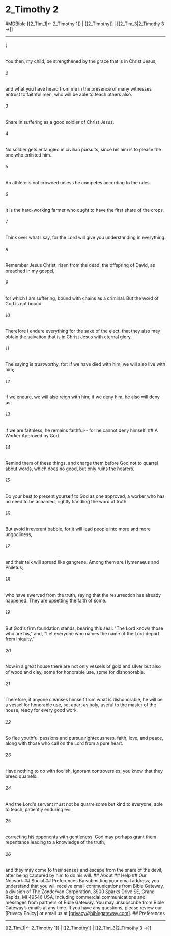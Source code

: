 # 2_Timothy 2
#MDBible
[[2_Tim_1|← 2_Timothy 1]] | [[2_Timothy]] | [[2_Tim_3|2_Timothy 3 →]]

***


###### 1 
You then, my child, be strengthened by the grace that is in Christ Jesus, 

###### 2 
and what you have heard from me in the presence of many witnesses entrust to faithful men, who will be able to teach others also. 

###### 3 
Share in suffering as a good soldier of Christ Jesus. 

###### 4 
No soldier gets entangled in civilian pursuits, since his aim is to please the one who enlisted him. 

###### 5 
An athlete is not crowned unless he competes according to the rules. 

###### 6 
It is the hard-working farmer who ought to have the first share of the crops. 

###### 7 
Think over what I say, for the Lord will give you understanding in everything. 

###### 8 
Remember Jesus Christ, risen from the dead, the offspring of David, as preached in my gospel, 

###### 9 
for which I am suffering, bound with chains as a criminal. But the word of God is not bound! 

###### 10 
Therefore I endure everything for the sake of the elect, that they also may obtain the salvation that is in Christ Jesus with eternal glory. 

###### 11 
The saying is trustworthy, for: If we have died with him, we will also live with him; 

###### 12 
if we endure, we will also reign with him; if we deny him, he also will deny us; 

###### 13 
if we are faithless, he remains faithful-- for he cannot deny himself. ## A Worker Approved by God 

###### 14 
Remind them of these things, and charge them before God not to quarrel about words, which does no good, but only ruins the hearers. 

###### 15 
Do your best to present yourself to God as one approved, a worker who has no need to be ashamed, rightly handling the word of truth. 

###### 16 
But avoid irreverent babble, for it will lead people into more and more ungodliness, 

###### 17 
and their talk will spread like gangrene. Among them are Hymenaeus and Philetus, 

###### 18 
who have swerved from the truth, saying that the resurrection has already happened. They are upsetting the faith of some. 

###### 19 
But God's firm foundation stands, bearing this seal: "The Lord knows those who are his," and, "Let everyone who names the name of the Lord depart from iniquity." 

###### 20 
Now in a great house there are not only vessels of gold and silver but also of wood and clay, some for honorable use, some for dishonorable. 

###### 21 
Therefore, if anyone cleanses himself from what is dishonorable, he will be a vessel for honorable use, set apart as holy, useful to the master of the house, ready for every good work. 

###### 22 
So flee youthful passions and pursue righteousness, faith, love, and peace, along with those who call on the Lord from a pure heart. 

###### 23 
Have nothing to do with foolish, ignorant controversies; you know that they breed quarrels. 

###### 24 
And the Lord's servant must not be quarrelsome but kind to everyone, able to teach, patiently enduring evil, 

###### 25 
correcting his opponents with gentleness. God may perhaps grant them repentance leading to a knowledge of the truth, 

###### 26 
and they may come to their senses and escape from the snare of the devil, after being captured by him to do his will. ## About ## Help ## Our Network ## Social ## Preferences By submitting your email address, you understand that you will receive email communications from Bible Gateway, a division of The Zondervan Corporation, 3900 Sparks Drive SE, Grand Rapids, MI 49546 USA, including commercial communications and messages from partners of Bible Gateway. You may unsubscribe from Bible Gateway&rsquo;s emails at any time. If you have any questions, please review our [Privacy Policy] or email us at [privacy@biblegateway.com]. ## Preferences

***

[[2_Tim_1|← 2_Timothy 1]] | [[2_Timothy]] | [[2_Tim_3|2_Timothy 3 →]]
